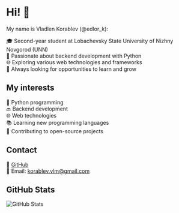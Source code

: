 # Hi! 👋

My name is Vladlen Korablev (@edlor_k):

🎓 Second-year student at Lobachevsky State University of Nizhny Novgorod (UNN)  
🐍 Passionate about backend development with Python  
🌐 Exploring various web technologies and frameworks  
🚀 Always looking for opportunities to learn and grow  

## My interests

🐍 Python programming  
🔙 Backend development  
🌐 Web technologies  
📚 Learning new programming languages  
🤝 Contributing to open-source projects  

## Contact

🔗 [GitHub](https://github.com/edlor-k)  
📧 Email: [korablev.vlm@gmail.com](mailto:korablev.vlm@gmail.com)  

## GitHub Stats

![GitHub Stats](https://github-readme-stats.vercel.app/api?username=edlor_k&show_icons=true&theme=radical)
